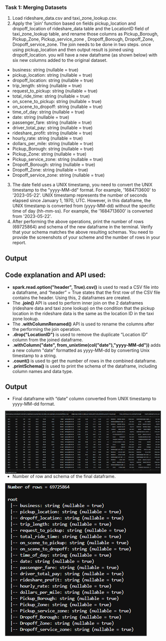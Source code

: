 ### Task 1: Merging Datasets
1. Load rideshare_data.csv and taxi_zone_lookup.csv.
2. Apply the 'join' function based on fields pickup_location and dropoff_location of rideshare_data table and the LocationID field of taxi_zone_lookup table, and rename those columns as Pickup_Borough, Pickup_Zone, Pickup_service_zone , Dropoff_Borough, Dropoff_Zone, Dropoff_service_zone. The join needs to be done in two steps. once using pickup_location and then output result is joined using dropoff_location. you will have a new dataframe (as shown below) with six new columns added to the original dataset.

- business: string (nullable = true)
- pickup_location: string (nullable = true)
- dropoff_location: string (nullable = true)
- trip_length: string (nullable = true)
- request_to_pickup: string (nullable = true)
- total_ride_time: string (nullable = true)
- on_scene_to_pickup: string (nullable = true)
- on_scene_to_dropoff: string (nullable = true)
- time_of_day: string (nullable = true)
- date: string (nullable = true)
- passenger_fare: string (nullable = true)
- driver_total_pay: string (nullable = true)
- rideshare_profit: string (nullable = true)
- hourly_rate: string (nullable = true)
- dollars_per_mile: string (nullable = true)
- Pickup_Borough: string (nullable = true)
- Pickup_Zone: string (nullable = true)
- Pickup_service_zone: string (nullable = true)
- Dropoff_Borough: string (nullable = true)
- Dropoff_Zone: string (nullable = true)
- Dropoff_service_zone: string (nullable = true)

3. The date field uses a UNIX timestamp, you need to convert the UNIX timestamp to the "yyyy-MM-dd" format. For example, '1684713600' to '2023-05-22'. UNIX timestamp represents the number of seconds elapsed since January 1, 1970, UTC. However, in this dataframe, the UNIX timestamp is converted from (yyyy-MM-dd) without the specific time of day (hh-mm-ss). For example, the '1684713600' is converted from '2023-05-22'.
4. After performing the above operations, print the number of rows (69725864) and schema of the new dataframe in the terminal. Verify that your schema matches the above resulting schemas. You need to provide the screenshots of your scheme and the number of rows in your report.

## Output
## Code explanation and API used:
- __spark.read.option("header", True).csv()__ is used to read a CSV file into a dataframe, and “header” = True states that the first row of the CSV file contains the header. Using this, 2 dataframes are created.
- The __.join()__ API is used to perform inner join on the 2 dataframes (rideshare data and taxi zone lookup) on the condition that the pickup location in the rideshare data is the same as the location ID in the taxi zone lookup.
- The __.withColumnRenamed()__ API is used to rename the columns after the performing the join operation.
- __.drop("LocationID")__ is used to remove the duplicate “Location ID” column from the joined dataframe.
- __.withColumn("date", from_unixtime(col("date"),"yyyy-MM-dd"))__ adds a new column "date" formatted as yyyy-MM-dd by converting Unix timestamp to a string.
- __.count()__ is used to get the number of rows in the combined dataframe.
- __.printSchema()__ is used to print the schema of the dataframe, including column names and data type.


## Output
- Final dataframe with “date” column converted from UNIX timestamp to yyyy-MM-dd format.
<img src="Outputs/dataframe.png" alt="alt img" align="left" />


- Number of row and schema of the final dataframe.
<img src="Outputs/dataframe_schema.png" alt="alt img" align="left" />